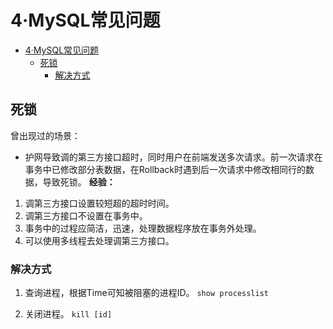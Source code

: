 # 4·MySQL常见问题

- [4·MySQL常见问题](#4mysql常见问题)
  - [死锁](#死锁)
    - [解决方式](#解决方式)

## 死锁
曾出现过的场景：
- 护网导致调的第三方接口超时，同时用户在前端发送多次请求。前一次请求在事务中已修改部分表数据，在Rollback时遇到后一次请求中修改相同行的数据，导致死锁。
**经验：**
1. 调第三方接口设置较短超的超时时间。
2. 调第三方接口不设置在事务中。
3. 事务中的过程应简洁，迅速，处理数据程序放在事务外处理。
4. 可以使用多线程去处理调第三方接口。

### 解决方式
1. 查询进程，根据Time可知被阻塞的进程ID。
`show processlist`

2. 关闭进程。
`kill [id]`
